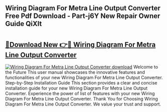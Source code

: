 ## Wiring Diagram For Metra Line Output Converter Free Pdf Download - Part-j6Y New Repair Owner Guide QiXlt

# <h2><a href="http://dfp3giq.blite.top/?on=Wiring+Diagram+For+Metra+Line+Output+Converter">🔗Download New 👉🔴 Wiring Diagram For Metra Line Output Converter</a></h2>

[![Wiring Diagram For Metra Line Output Converter download](https://i.imgur.com/lujVjoI.png)](http://dfp3giq.blite.top/?on=Wiring+Diagram+For+Metra+Line+Output+Converter)
Welcome to the Future This user manual showcases the innovative features and functionalities of your new Wiring Diagram For Metra Line Output Converter. Step-by-Step Installation Guide This section provides a clear and concise installation guide for your new Wiring Diagram For Metra Line Output Converter. Experience the power of list of features with your new Wiring Diagram For Metra Line Output Converter. Thank You for Choosing Wiring Diagram For Metra Line Output Converter. We value your trust and support.
